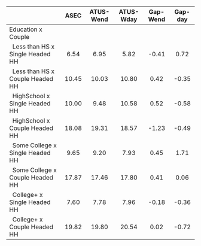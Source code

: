 
|                      |         ASEC |    ATUS-Wend |    ATUS-Wday |     Gap-Wend |      Gap-day |
| -------------------- | :----------: | :----------: | :----------: | :----------: | :----------: |
| Education x Couple   |              |              |              |              |              |
| &nbsp;&nbsp;Less than HS x Single Headed HH |         6.54 |         6.95 |         5.82 |        -0.41 |         0.72 |
| &nbsp;&nbsp;Less than HS x Couple Headed HH |        10.45 |        10.03 |        10.80 |         0.42 |        -0.35 |
| &nbsp;&nbsp;HighSchool x Single Headed HH |        10.00 |         9.48 |        10.58 |         0.52 |        -0.58 |
| &nbsp;&nbsp;HighSchool x Couple Headed HH |        18.08 |        19.31 |        18.57 |        -1.23 |        -0.49 |
| &nbsp;&nbsp;Some College x Single Headed HH |         9.65 |         9.20 |         7.93 |         0.45 |         1.71 |
| &nbsp;&nbsp;Some College x Couple Headed HH |        17.87 |        17.46 |        17.80 |         0.41 |         0.06 |
| &nbsp;&nbsp;College+ x Single Headed HH |         7.60 |         7.78 |         7.96 |        -0.18 |        -0.36 |
| &nbsp;&nbsp;College+ x Couple Headed HH |        19.82 |        19.80 |        20.54 |         0.02 |        -0.72 |

